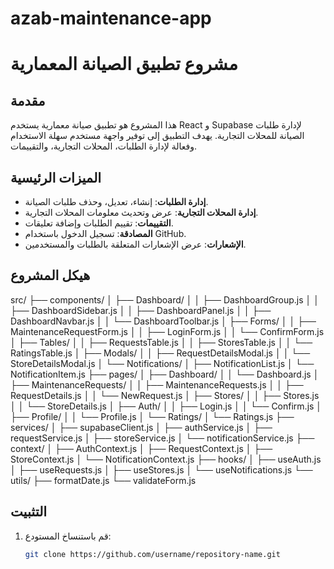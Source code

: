 # azab-maintenance-app

# مشروع تطبيق الصيانة المعمارية

## مقدمة
هذا المشروع هو تطبيق صيانة معمارية يستخدم React و Supabase لإدارة طلبات الصيانة للمحلات التجارية. يهدف التطبيق إلى توفير واجهة مستخدم سهلة الاستخدام وفعالة لإدارة الطلبات، المحلات التجارية، والتقييمات.

## الميزات الرئيسية
- **إدارة الطلبات**: إنشاء، تعديل، وحذف طلبات الصيانة.
- **إدارة المحلات التجارية**: عرض وتحديث معلومات المحلات التجارية.
- **التقييمات**: تقييم الطلبات وإضافة تعليقات.
- **المصادقة**: تسجيل الدخول باستخدام GitHub.
- **الإشعارات**: عرض الإشعارات المتعلقة بالطلبات والمستخدمين.

## هيكل المشروع


src/
├── components/
│   ├── Dashboard/
│   │   ├── DashboardGroup.js
│   │   ├── DashboardSidebar.js
│   │   ├── DashboardPanel.js
│   │   ├── DashboardNavbar.js
│   │   └── DashboardToolbar.js
│   ├── Forms/
│   │   ├── MaintenanceRequestForm.js
│   │   ├── LoginForm.js
│   │   └── ConfirmForm.js
│   ├── Tables/
│   │   ├── RequestsTable.js
│   │   ├── StoresTable.js
│   │   └── RatingsTable.js
│   ├── Modals/
│   │   ├── RequestDetailsModal.js
│   │   └── StoreDetailsModal.js
│   └── Notifications/
│       ├── NotificationList.js
│       └── NotificationItem.js
├── pages/
│   ├── Dashboard/
│   │   └── Dashboard.js
│   ├── MaintenanceRequests/
│   │   ├── MaintenanceRequests.js
│   │   ├── RequestDetails.js
│   │   └── NewRequest.js
│   ├── Stores/
│   │   ├── Stores.js
│   │   └── StoreDetails.js
│   ├── Auth/
│   │   ├── Login.js
│   │   └── Confirm.js
│   ├── Profile/
│   │   └── Profile.js
│   └── Ratings/
│       └── Ratings.js
├── services/
│   ├── supabaseClient.js
│   ├── authService.js
│   ├── requestService.js
│   ├── storeService.js
│   └── notificationService.js
├── context/
│   ├── AuthContext.js
│   ├── RequestContext.js
│   ├── StoreContext.js
│   └── NotificationContext.js
├── hooks/
│   ├── useAuth.js
│   ├── useRequests.js
│   ├── useStores.js
│   └── useNotifications.js
└── utils/
    ├── formatDate.js
    └── validateForm.js

## التثبيت
1. قم باستنساخ المستودع:
   ```bash
   git clone https://github.com/username/repository-name.git
